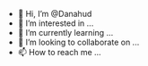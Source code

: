 - 👋 Hi, I’m @Danahud
- 👀 I’m interested in ...
- 🌱 I’m currently learning ...
- 💞️ I’m looking to collaborate on ...
- 📫 How to reach me ...

<!---
Danahud/Danahud is a ✨ special ✨ repository because its `README.md` (this file) appears on your GitHub profile.
You can click the Preview link to take a look at your changes.
--->
